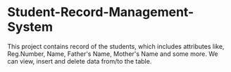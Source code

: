 # Student-Record-Management-System
This project contains record of the students, which includes attributes like, Reg.Number, Name, Father's Name, Mother's Name and some more. We can view, insert and delete data from/to the table.
